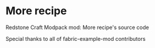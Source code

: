 # More recipe

Redstone Craft Modpack mod: More recipe's source code

Special thanks to all of fabric-example-mod contributors
